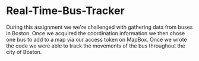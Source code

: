 # Real-Time-Bus-Tracker
During this assignment we we're challenged with gathering data from buses in Boston. Once we acquired the coordination information we then chose one bus to add to a map via our access token on MapBox. Once we wrote the code we were able to track the movements of the bus throughout the city of Boston.
